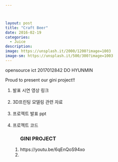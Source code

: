 ```yaml
---



layout: post
title: "Craft Beer"
date: 2016-02-19
categories:
  - Juice
description:
image: https://unsplash.it/2000/1200?image=1003
image-sm: https://unsplash.it/500/300?image=1003
---
```

opensource ict 2017012842 DO HYUNMIN

Proud to present our gini project!!



<ol>
  <li>발표 시연 영상 링크</li>
  <li>3D프린팅 모델링 관련 자료</li>
  <li>프로젝트 발표 ppt</li>
  <li>프로젝트 코드</li>
<ol>

<h3>GINI PROJECT </h3>

 <li>https://youtu.be/6qEnQoS94xo</li>
 <li>
